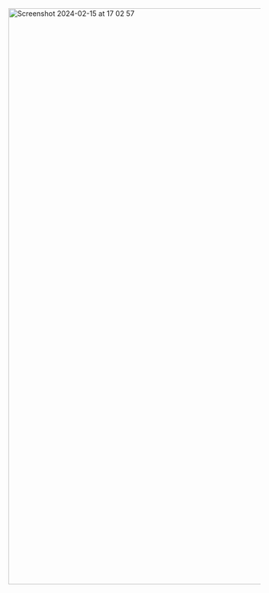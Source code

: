 <img width="1152" alt="Screenshot 2024-02-15 at 17 02 57" src="https://github.com/NikitaKatrenko/travel-blog-exapmple/assets/8337456/c84d4386-1349-4b00-8112-f0942a5614cc">
